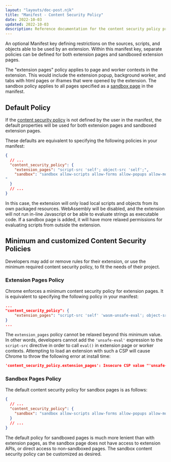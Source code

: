 ```yaml
---
layout: "layouts/doc-post.njk"
title: "Manifest - Content Security Policy"
date: 2022-10-03
updated: 2022-10-03
description: Reference documentation for the content security policy properties of manifest.json.
---
```


An optional Manifest key defining restrictions on the sources, scripts, and objects able to be used by an extension. Within this manifest key, separate policies can be defined for both extension pages and sandboxed extension pages.

The "extension pages" policy applies to page and worker contexts in the extension. This would include the extension popup, background worker, and tabs with html pages or iframes that were opened by the extension. The sandbox policy applies to all pages specified as a [sandbox page](/docs/extensions/mv3/manifest/sandbox/) in the manifest.

## Default Policy

If the [content security policy](https://developer.mozilla.org/docs/Web/HTTP/CSP) is not defined by the user in the manifest, the default properties will be used for both extension pages and sandboxed extension pages.   

These defaults are equivalent to specifying the following policies in your manifest:

```json
{
  // ...
  "content_security_policy": {
    "extension_pages": "script-src 'self'; object-src 'self';",
    "sandbox": "sandbox allow-scripts allow-forms allow-popups allow-modals; script-src 'self' 'unsafe-inline' 'unsafe-eval'; child-src 'self';
"
  }
  // ...
}
```



In this case, the extension will only load local scripts and objects from its own packaged resources. WebAssembly will be disabled, and the extension will not run in-line Javascript or be able to evaluate strings as executable code. If a sandbox page is added, it will have more relaxed permissions for evaluating scripts from outside the extension.

## Minimum and customized Content Security Policies

Developers may add or remove rules for their extension, or use the minimum required content  security policy, to fit the needs of their project. 

### Extension Pages Policy

Chrome enforces a minimum content security policy for extension pages. It is equivalent to specifying the following policy in your manifest:

```json
...
"content_security_policy": {
    "extension_pages": "script-src 'self' 'wasm-unsafe-eval'; object-src 'self';"
}
...
```

The `extension_pages` policy cannot be relaxed beyond this minimum value. In other words, developers cannot add the `'unsafe-eval'` expression to the `script-src` directive in order to call `eval()` in extension page or worker contexts. Attempting to load an extension with such a CSP will cause Chrome to throw the following error at install time:

```json
'content_security_policy.extension_pages': Insecure CSP value "'unsafe-eval'" in directive 'script-src'.
```
### Sandbox Pages Policy

The default content security policy for sandbox pages is as follows:

```json
{
  // ...
  "content_security_policy": {
    "sandbox": "sandbox allow-scripts allow-forms allow-popups allow-modals; script-src 'self' 'unsafe-inline' 'unsafe-eval'; child-src 'self';"
  }  
  // ...
}
```

The default policy for sandboxed pages is much more lenient than with extension pages, as the sandbox page does not have access to extension APIs, or direct access to non-sandboxed pages. The sandbox content security policy can be customized as desired.